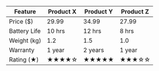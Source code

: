 | Feature       | Product X | Product Y | Product Z |
|---------------|-----------|-----------|-----------|
| Price ($)     | 29.99     | 34.99     | 27.99     |
| Battery Life  | 10 hrs    | 12 hrs    | 8 hrs     |
| Weight (kg)   | 1.2       | 1.5       | 1.0       |
| Warranty      | 1 year    | 2 years   | 1 year    |
| Rating (★)    | ★★★★☆     | ★★★★★     | ★★★☆☆     |
